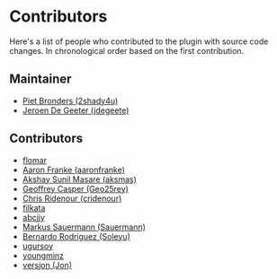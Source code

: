 # Contributors

Here's a list of people who contributed to the plugin with source code changes.
In chronological order based on the first contribution.

## Maintainer

- [Piet Bronders (2shady4u)](https://github.com/2shady4u)
- [Jeroen De Geeter (jdegeete)](https://github.com/jdegeete)

## Contributors

- [flomar](https://github.com/flomar)
- [Aaron Franke (aaronfranke)](https://github.com/aaronfranke)
- [Akshay Sunil Masare (aksmas)](https://github.com/aksmas)
- [Geoffrey Casper (Geo25rey)](https://github.com/Geo25rey)
- [Chris Ridenour (cridenour)](https://github.com/cridenour)
- [filkata](https://github.com/filkata)
- [abcjjy](https://github.com/abcjjy)
- [Markus Sauermann (Sauermann)](https://github.com/Sauermann)
- [Bernardo Rodriguez (Soleyu)](https://github.com/Soleyu)
- [ugursoy](https://github.com/ugursoy)
- [youngminz](https://github.com/youngminz)
- [versjon (Jon)](https://github.com/versjon)